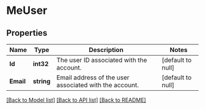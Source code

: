 # MeUser

## Properties
Name | Type | Description | Notes
------------ | ------------- | ------------- | -------------
**Id** | **int32** | The user ID associated with the account. | [default to null]
**Email** | **string** | Email address of the user associated with the account. | [default to null]

[[Back to Model list]](../README.md#documentation-for-models) [[Back to API list]](../README.md#documentation-for-api-endpoints) [[Back to README]](../README.md)

